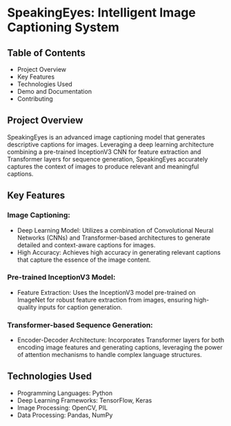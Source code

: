 # SpeakingEyes: Intelligent Image Captioning System

## Table of Contents
- Project Overview
- Key Features
- Technologies Used
- Demo and Documentation
- Contributing

## Project Overview
SpeakingEyes is an advanced image captioning model that generates descriptive captions for images. Leveraging a deep learning architecture combining a pre-trained InceptionV3 CNN for feature extraction and Transformer layers for sequence generation, SpeakingEyes accurately captures the context of images to produce relevant and meaningful captions.

## Key Features
### Image Captioning:
- Deep Learning Model: Utilizes a combination of Convolutional Neural Networks (CNNs) and Transformer-based architectures to generate detailed and context-aware captions for images.
- High Accuracy: Achieves high accuracy in generating relevant captions that capture the essence of the image content.

### Pre-trained InceptionV3 Model:
- Feature Extraction: Uses the InceptionV3 model pre-trained on ImageNet for robust feature extraction from images, ensuring high-quality inputs for caption generation.

### Transformer-based Sequence Generation:
- Encoder-Decoder Architecture: Incorporates Transformer layers for both encoding image features and generating captions, leveraging the power of attention mechanisms to handle complex language structures.

## Technologies Used
- Programming Languages: Python
- Deep Learning Frameworks: TensorFlow, Keras
- Image Processing: OpenCV, PIL
- Data Processing: Pandas, NumPy

